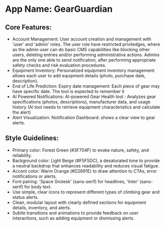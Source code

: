 # **App Name**: GearGuardian

## Core Features:

- Account Management: User account creation and management with 'user' and 'admin' roles. The user role have restricted priviledges, where as the admin user can do basic CMS capabilities like blocking other users, deleting entries and/or performing administrative actions. Admins are the only one able to send notification, after performing appropriate safety checks and risk evaluation procedures.
- Equipment Inventory: Personalized equipment inventory management: allows each user to add equipment details (photo, purchase date, description).
- End of Life Prediction: Expiry date management: Each piece of gear may have specific date. The tool is expected to remember it
- AI Powered Notifications: AI-powered Gear Health tool : Analyzes gear specifications (photos, descriptions), manufacturer data, and usage history (AI tool needs to retrieve equipment characteristics and calculate the alert)
- Alert Visualization: Notification Dashboard: shows a clear view to gear alerts.

## Style Guidelines:

- Primary color: Forest Green (#3F704F) to evoke nature, safety, and reliability.
- Background color: Light Beige (#F5F5DC), a desaturated tone to provide a neutral backdrop that enhances readability and reduces visual fatigue.
- Accent color: Warm Orange (#D2691E) to draw attention to CTAs, error notifications or alerts.
- Font pairing: 'Space Grotesk' (sans-serif) for headlines, 'Inter' (sans-serif) for body text.
- Use simple, clear icons to represent different types of climbing gear and status alerts.
- Clean, modular layout with clearly defined sections for equipment details, inventory, and alerts.
- Subtle transitions and animations to provide feedback on user interactions, such as adding equipment or dismissing alerts.